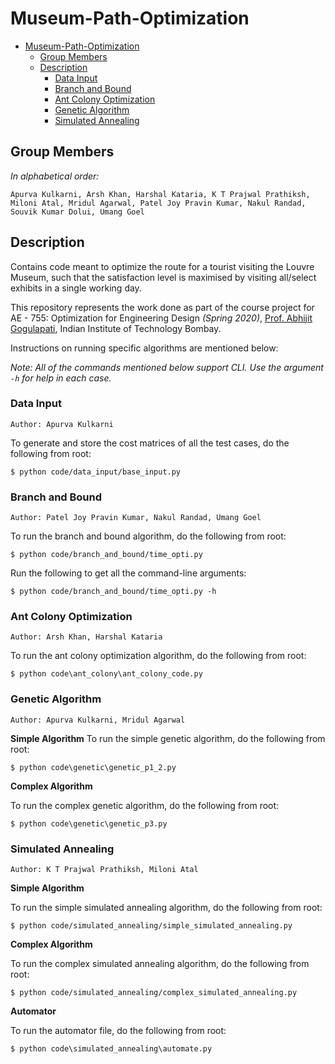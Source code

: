# Museum-Path-Optimization

- [Museum-Path-Optimization](#museum-path-optimization)
  - [Group Members](#group-members)
  - [Description](#description)
    - [Data Input](#data-input)
    - [Branch and Bound](#branch-and-bound)
    - [Ant Colony Optimization](#ant-colony-optimization)
    - [Genetic Algorithm](#genetic-algorithm)
    - [Simulated Annealing](#simulated-annealing)

## Group Members
*In alphabetical order:*

`Apurva Kulkarni, Arsh Khan, Harshal Kataria, K T Prajwal Prathiksh, Miloni Atal, Mridul Agarwal, Patel Joy Pravin Kumar, Nakul Randad, Souvik Kumar Dolui, Umang Goel`

## Description
Contains code meant to optimize the route for a tourist visiting the Louvre Museum, such that the satisfaction level is maximised by visiting all/select exhibits in a single working day. 

This repository represents the work done as part of the course project for AE - 755: Optimization for Engineering Design *(Spring 2020)*, [Prof. Abhijit Gogulapati](https://www.aero.iitb.ac.in/home/people/faculty/abhijit), Indian Institute of Technology Bombay.

Instructions on running specific algorithms are mentioned below:

*Note: All of the commands mentioned below support CLI. Use the argument `-h` for help in each case.*

### Data Input
`Author: Apurva Kulkarni`

To generate and store the cost matrices of all the test cases, do the following from root:
```
$ python code/data_input/base_input.py
```

### Branch and Bound
`Author: Patel Joy Pravin Kumar, Nakul Randad, Umang Goel`

To run the branch and bound algorithm, do the following from root:
```
$ python code/branch_and_bound/time_opti.py
```
Run the following to get all the command-line arguments:
```
$ python code/branch_and_bound/time_opti.py -h
```

### Ant Colony Optimization
`Author: Arsh Khan, Harshal Kataria`

To run the ant colony optimization algorithm, do the following from root:
```
$ python code\ant_colony\ant_colony_code.py
```

### Genetic Algorithm
`Author: Apurva Kulkarni, Mridul Agarwal`

**Simple Algorithm**
To run the simple genetic algorithm, do the following from root:
```
$ python code\genetic\genetic_p1_2.py
```

**Complex Algorithm**

To run the complex genetic algorithm, do the following from root:
```
$ python code\genetic\genetic_p3.py
```

### Simulated Annealing
`Author: K T Prajwal Prathiksh, Miloni Atal`

**Simple Algorithm**

To run the simple simulated annealing algorithm, do the following from root:
```
$ python code/simulated_annealing/simple_simulated_annealing.py
```

**Complex Algorithm**

To run the complex simulated annealing algorithm, do the following from root:
```
$ python code/simulated_annealing/complex_simulated_annealing.py
```

**Automator**

To run the automator file, do the following from root:
```
$ python code\simulated_annealing\automate.py
```
